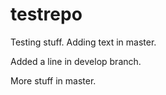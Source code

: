 testrepo
========

Testing stuff. Adding text in master.

Added a line in develop branch.

More stuff in master.